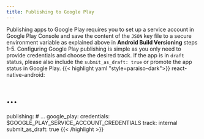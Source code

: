 ```yaml
---
title: Publishing to Google Play
---
```


Publishing apps to Google Play requires you to set up a service account in Google Play Console and save the content of the `JSON` key file to a secure environment variable as explained above in **Android Build Versioning** steps 1-5.
Configuring Google Play publishing is simple as you only need to provide credentials and choose the desired track. If the app is in `draft` status, please also include the `submit_as_draft: true` or promote the app status in Google Play.
{{< highlight yaml "style=paraiso-dark">}}
react-native-android:
  # ... 
  publishing:
    # ...
    google_play:
      credentials: $GOOGLE_PLAY_SERVICE_ACCOUNT_CREDENTIALS
      track: internal
      submit_as_draft: true
{{< /highlight >}}

